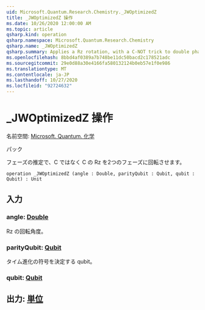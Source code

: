 ```yaml
---
uid: Microsoft.Quantum.Research.Chemistry._JWOptimizedZ
title: _JWOptimizedZ 操作
ms.date: 10/26/2020 12:00:00 AM
ms.topic: article
qsharp.kind: operation
qsharp.namespace: Microsoft.Quantum.Research.Chemistry
qsharp.name: _JWOptimizedZ
qsharp.summary: Applies a Rz rotation, with a C-NOT trick to double phase in phase estimation.
ms.openlocfilehash: 8bbd4af0389a7b748be11dc50bacd2c178521adc
ms.sourcegitcommit: 29e0d88a30e4166fa580132124b0eb57e1f0e986
ms.translationtype: MT
ms.contentlocale: ja-JP
ms.lasthandoff: 10/27/2020
ms.locfileid: "92724632"
---
```

# <a name="_jwoptimizedz-operation"></a>_JWOptimizedZ 操作

名前空間: [Microsoft. Quantum. 化学](xref:Microsoft.Quantum.Research.Chemistry)

パック [](https://nuget.org/packages/)


フェーズの推定で、C ではなく C の Rz を2つのフェーズに回転させます。

```qsharp
operation _JWOptimizedZ (angle : Double, parityQubit : Qubit, qubit : Qubit) : Unit
```


## <a name="input"></a>入力

### <a name="angle--double"></a>angle: [Double](xref:microsoft.quantum.lang-ref.double)

Rz の回転角度。


### <a name="parityqubit--qubit"></a>parityQubit: [Qubit](xref:microsoft.quantum.lang-ref.qubit)

タイム進化の符号を決定する qubit。


### <a name="qubit--qubit"></a>qubit: [Qubit](xref:microsoft.quantum.lang-ref.qubit)





## <a name="output--unit"></a>出力: [単位](xref:microsoft.quantum.lang-ref.unit)

